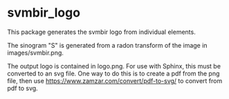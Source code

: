 # svmbir_logo

This package generates the svmbir logo from individual elements.  

The sinogram "S" is generated from a radon transform of the 
image in images/svmbir.png.  

The output logo is contained in logo.png.  For use with Sphinx, 
this must be converted to an svg file.  One way to do this is to 
create a pdf from the png file, then use https://www.zamzar.com/convert/pdf-to-svg/
to convert from pdf to svg.  
